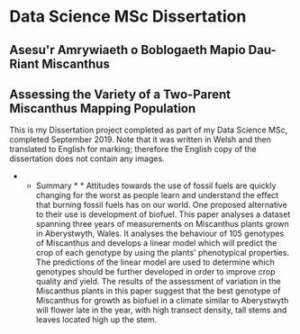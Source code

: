 # Data Science MSc Dissertation
## Asesu'r Amrywiaeth o Boblogaeth Mapio Dau-Riant Miscanthus 
## Assessing the Variety of a Two-Parent Miscanthus Mapping Population

This is my Dissertation project completed as part of my Data Science MSc, completed September 2019. Note that it was written in Welsh and then translated to English for marking; therefore the English copy of the dissertation does not contain any images.

* * Summary * *
Attitudes towards the use of fossil fuels are quickly changing for the worst as people learn and understand the effect that burning fossil fuels has on our world. One proposed alternative to their use is development of biofuel. This paper analyses a dataset spanning three years of measurements on Miscanthus plants grown in Aberystwyth, Wales. It analyses the behaviour of 105 genotypes of Miscanthus and develops a linear model which will predict the crop of each genotype by using the plants' phenotypical properties. The predictions of the linear model are used to determine which genotypes should be further developed in order to improve crop quality and yield. The results of the assessment of variation in the Miscanthus plants in this paper suggest that the best genotype of Miscanthus for growth as biofuel in a climate similar to Aberystwyth will flower late in the year, with high transect density, tall stems and leaves located high up the stem.
